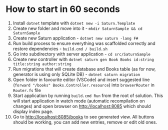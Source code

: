 # How to start in 60 seconds

1. Install `dotnet` template with `dotnet new -i Saturn.Template`
2. Create new folder and move into it - `mkdir SaturnSample && cd SaturnSample`
3. Create new Saturn application - `dotnet new saturn -lang F#`
4. Run build process to ensure everything was scaffolded correctly and restore dependencies - `build.cmd / build.sh`
5. Go into subdirectory with server application - `cd src/SaturnSample`
6. Create new controller with `dotnet saturn gen Book Books id:string title:string author:string`
7. Run migrations that will create database and Books table (as for now, generator is using only SQLite DB) - `dotnet saturn migration`
8. Open folder in favourite editor (VSCode) and insert suggested line (`forward "/books" Books.Controller.resource`) into `browserRouter` in `Router.fs` file
9. Start application by running `build.cmd Run` from the root of solution. This will start application in watch mode (automatic recompilation on changes) and open browser on [http://localhost:8085](http://localhost:8085) which should display index page.
10. Go to [http://localhost:8085/books](http://localhost:8085/books) to see generated view. All buttons should be working, you can add new entries, remove or edit old ones.